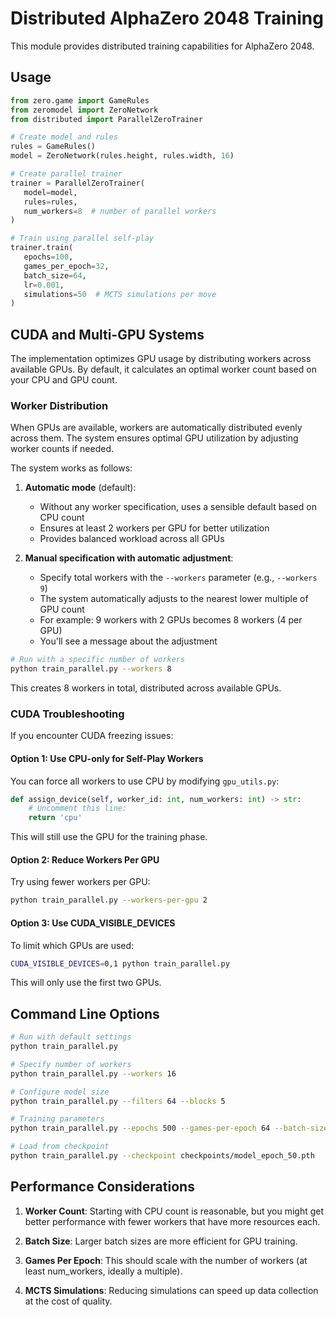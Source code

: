 # Distributed AlphaZero 2048 Training

This module provides distributed training capabilities for AlphaZero 2048.

## Usage

```python
from zero.game import GameRules
from zeromodel import ZeroNetwork
from distributed import ParallelZeroTrainer

# Create model and rules
rules = GameRules()
model = ZeroNetwork(rules.height, rules.width, 16)

# Create parallel trainer
trainer = ParallelZeroTrainer(
   model=model,
   rules=rules,
   num_workers=8  # number of parallel workers
)

# Train using parallel self-play
trainer.train(
   epochs=100,
   games_per_epoch=32,
   batch_size=64,
   lr=0.001,
   simulations=50  # MCTS simulations per move
)
```

## CUDA and Multi-GPU Systems

The implementation optimizes GPU usage by distributing workers across available GPUs. By default, it calculates an optimal worker count based on your CPU and GPU count.

### Worker Distribution

When GPUs are available, workers are automatically distributed evenly across them. The system ensures optimal GPU utilization by adjusting worker counts if needed.

The system works as follows:

1. **Automatic mode** (default): 
   - Without any worker specification, uses a sensible default based on CPU count
   - Ensures at least 2 workers per GPU for better utilization
   - Provides balanced workload across all GPUs

2. **Manual specification with automatic adjustment**:
   - Specify total workers with the `--workers` parameter (e.g., `--workers 9`)
   - The system automatically adjusts to the nearest lower multiple of GPU count
   - For example: 9 workers with 2 GPUs becomes 8 workers (4 per GPU)
   - You'll see a message about the adjustment

```bash
# Run with a specific number of workers
python train_parallel.py --workers 8
```

This creates 8 workers in total, distributed across available GPUs.

### CUDA Troubleshooting

If you encounter CUDA freezing issues:

#### Option 1: Use CPU-only for Self-Play Workers

You can force all workers to use CPU by modifying `gpu_utils.py`:

```python
def assign_device(self, worker_id: int, num_workers: int) -> str:
    # Uncomment this line:
    return 'cpu'
```

This will still use the GPU for the training phase.

#### Option 2: Reduce Workers Per GPU

Try using fewer workers per GPU:

```bash
python train_parallel.py --workers-per-gpu 2
```

#### Option 3: Use CUDA_VISIBLE_DEVICES

To limit which GPUs are used:

```bash
CUDA_VISIBLE_DEVICES=0,1 python train_parallel.py
```

This will only use the first two GPUs.

## Command Line Options

```bash
# Run with default settings
python train_parallel.py

# Specify number of workers
python train_parallel.py --workers 16

# Configure model size
python train_parallel.py --filters 64 --blocks 5

# Training parameters
python train_parallel.py --epochs 500 --games-per-epoch 64 --batch-size 128 --lr 0.0005

# Load from checkpoint
python train_parallel.py --checkpoint checkpoints/model_epoch_50.pth
```

## Performance Considerations

1. **Worker Count**: Starting with CPU count is reasonable, but you might get better performance with fewer workers that have more resources each.

2. **Batch Size**: Larger batch sizes are more efficient for GPU training.

3. **Games Per Epoch**: This should scale with the number of workers (at least num_workers, ideally a multiple).

4. **MCTS Simulations**: Reducing simulations can speed up data collection at the cost of quality.